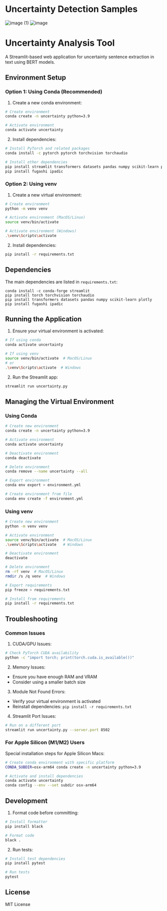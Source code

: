 # Uncertainty Detection Samples

![image (1)](https://github.com/user-attachments/assets/046b208c-dee6-4384-ad47-2ce8794ebde1)
![image](https://github.com/user-attachments/assets/ad38fb20-b6f6-45f2-8063-ff8b6354961d)

# Uncertainty Analysis Tool

A Streamlit-based web application for uncertainty sentence extraction in text using BERT models.

## Environment Setup

### Option 1: Using Conda (Recommended)

1. Create a new conda environment:
```bash
# Create environment
conda create -n uncertainty python=3.9

# Activate environment
conda activate uncertainty
```

2. Install dependencies:
```bash
# Install PyTorch and related packages
conda install -c pytorch pytorch torchvision torchaudio

# Install other dependencies
pip install streamlit transformers datasets pandas numpy scikit-learn plotly
pip install fugashi ipadic
```

### Option 2: Using venv

1. Create a new virtual environment:
```bash
# Create environment
python -m venv venv

# Activate environment (MacOS/Linux)
source venv/bin/activate

# Activate environment (Windows)
.\venv\Scripts\activate
```

2. Install dependencies:
```bash
pip install -r requirements.txt
```

## Dependencies

The main dependencies are listed in `requirements.txt`:
```
conda install -c conda-forge streamlit
pip install torch torchvision torchaudio
pip install transformers datasets pandas numpy scikit-learn plotly
pip install fugashi ipadic
```

## Running the Application

1. Ensure your virtual environment is activated:
```bash
# If using conda
conda activate uncertainty

# If using venv
source venv/bin/activate  # MacOS/Linux
# or
.\venv\Scripts\activate  # Windows
```

2. Run the Streamlit app:
```bash
streamlit run uncertainty.py
```

## Managing the Virtual Environment

### Using Conda

```bash
# Create new environment
conda create -n uncertainty python=3.9

# Activate environment
conda activate uncertainty

# Deactivate environment
conda deactivate

# Delete environment
conda remove --name uncertainty --all

# Export environment
conda env export > environment.yml

# Create environment from file
conda env create -f environment.yml
```

### Using venv

```bash
# Create new environment
python -m venv venv

# Activate environment
source venv/bin/activate  # MacOS/Linux
.\venv\Scripts\activate   # Windows

# Deactivate environment
deactivate

# Delete environment
rm -rf venv  # MacOS/Linux
rmdir /s /q venv  # Windows

# Export requirements
pip freeze > requirements.txt

# Install from requirements
pip install -r requirements.txt
```

## Troubleshooting

### Common Issues

1. CUDA/GPU Issues:
```bash
# Check PyTorch CUDA availability
python -c "import torch; print(torch.cuda.is_available())"
```

2. Memory Issues:
- Ensure you have enough RAM and VRAM
- Consider using a smaller batch size

3. Module Not Found Errors:
- Verify your virtual environment is activated
- Reinstall dependencies: `pip install -r requirements.txt`

4. Streamlit Port Issues:
```bash
# Run on a different port
streamlit run uncertainty.py --server.port 8502
```

### For Apple Silicon (M1/M2) Users

Special installation steps for Apple Silicon Macs:
```bash
# Create conda environment with specific platform
CONDA_SUBDIR=osx-arm64 conda create -n uncertainty python=3.9

# Activate and install dependencies
conda activate uncertainty
conda config --env --set subdir osx-arm64
```

## Development

1. Format code before committing:
```bash
# Install formatter
pip install black

# Format code
black .
```

2. Run tests:
```bash
# Install test dependencies
pip install pytest

# Run tests
pytest
```

## License

MIT License
